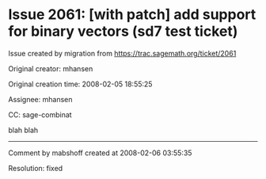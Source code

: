 # Issue 2061: [with patch] add support for binary vectors (sd7 test ticket)

Issue created by migration from https://trac.sagemath.org/ticket/2061

Original creator: mhansen

Original creation time: 2008-02-05 18:55:25

Assignee: mhansen

CC:  sage-combinat

blah blah


---

Comment by mabshoff created at 2008-02-06 03:55:35

Resolution: fixed
